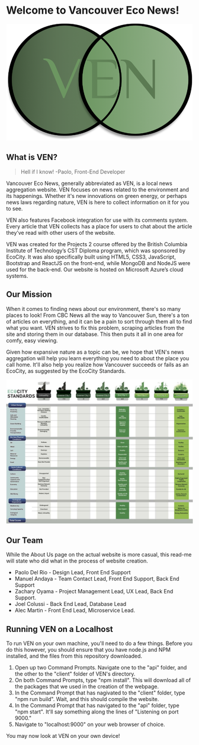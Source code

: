 # Welcome to Vancouver Eco News!
![logo](https://raw.githubusercontent.com/Irecreeper/team36-comp2930/master/client/src/components/images/ven_logo.png)

## What is VEN?
> Hell if I know!
-Paolo, Front-End Developer

Vancouver Eco News, generally abbreviated as VEN, is a local news aggregation website. VEN focuses on news related to the environment and its happenings. Whether it's new innovations on green energy, or perhaps news laws regarding nature, VEN is here to collect information on it for you to see.

VEN also features Facebook integration for use with its comments system. Every article that VEN collects has a place for users to chat about the article they’ve read with other users of the website.

VEN was created for the Projects 2 course offered by the British Columbia Institute of Technology’s CST Diploma program, which was sponsored by EcoCity. It was also specifically built using HTML5, CSS3, JavaScript, Bootstrap and ReactJS on the front-end, while MongoDB and NodeJS were used for the back-end. Our website is hosted on Microsoft Azure’s cloud systems.

## Our Mission
When it comes to finding news about our environment, there's so many places to look! From CBC News all the way to Vancouver Sun, there's a ton of articles on everything, and it can be a pain to sort through them all to find what you want. VEN strives to fix this problem, scraping articles from the site and storing them in our database. This then puts it all in one area for comfy, easy viewing.

Given how expansive nature as a topic can be, we hope that VEN's news aggregation will help you learn everything you need to about the place you call home. It'll also help you realize how Vancouver succeeds or fails as an EcoCity, as suggested by the EcoCity Standards.

![standards](https://raw.githubusercontent.com/Irecreeper/team36-comp2930/master/client/src/components/images/ecostandards.jpg)

## Our Team
While the About Us page on the actual website is more casual, this read-me will state who did what in the process of website creation.

- Paolo Del Rio - Design Lead, Front End Support
- Manuel Andaya - Team Contact Lead, Front End Support, Back End Support
- Zachary Oyama - Project Management Lead, UX Lead, Back End Support.
- Joel Colussi - Back End Lead, Database Lead
- Alec Martin - Front End Lead, Microservice Lead. 

## Running VEN on a Localhost
To run VEN on your own machine, you'll need to do a few things. Before you do this however, you should ensure that you have node.js  and NPM installed, and the files from this repository downloaded.

1. Open up two Command Prompts. Navigate one to the "api" folder, and the other to the "client" folder of VEN's directory.
2. On both Command Prompts, type "npm install". This will download all of the packages that we used in the creation of the webpage.
3. In the Command Prompt that has nagivated to the "client" folder, type "npm run build". Wait, and this should compile the website.
4. In the Command Prompt that has navigated to the "api" folder, type "npm start". It'll say something along the lines of "Listening on port 9000."
5. Navigate to "localhost:9000" on your web browser of choice.

You may now look at VEN on your own device!
